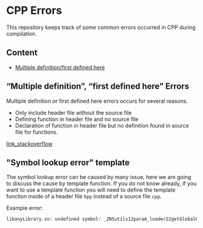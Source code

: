 # CPP Errors

This repository keeps track of some common errors occurred in CPP during compilation.

## Content
- [Multiple definition/first defined here](#multiple-definition-first-defined-here-errors)

## “Multiple definition”, “first defined here” Errors

Multiple definition or first defined here errors occurs for several reasons.
- Only include header file without the source file
- Defining function in header file and no source file
- Declaration of function in header file but no definition found in source file for functions.

[link_stackoverflow](https://stackoverflow.com/questions/30821356/multiple-definition-first-defined-here-errors)

## "Symbol lookup error" template

The symbol lookup error can be caused by many issue, here we are going to discuss the cause by template function. If you do not know already, if you want to use a template function you will need to define the template function inside of a header file `hpp` instead of a source file `cpp`.

Example error:
```bash
libanyLibrary.so: undefined symbol: _ZN5utils12param_loader22getGlobalROSParamValueINSt7__cxx1112basic_stringIcSt11char_traitsIcESaIcEEEPKcEEbRKN3ros10NodeHandleES7_RT_T0_
```
